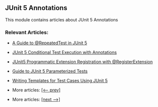 ## JUnit 5 Annotations

This module contains articles about JUnit 5 Annotations

### Relevant Articles:

- [A Guide to @RepeatedTest in JUnit 5](documents/Junit5_@RepeatedTest.md)
- [JUnit 5 Conditional Test Execution with Annotations](documents/Junit5_Conditional_Test.md)
- [JUnit5 Programmatic Extension Registration with @RegisterExtension](documents/Junit5_@RegisterExtension.md)
- [Guide to JUnit 5 Parameterized Tests](documents/Junit5_Parameterized_Test.md)
- [Writing Templates for Test Cases Using JUnit 5](documents/Junit5_@TestTemplate.md)

- More articles: [[<-- prev]](../junit5-advanced/README.md)
- More articles: [[next -->]](../junit5-migration/README.md)